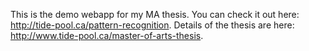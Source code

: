 This is the demo webapp for my MA thesis.  You can check it out here:  http://tide-pool.ca/pattern-recognition.  Details of the thesis are here:  http://www.tide-pool.ca/master-of-arts-thesis.  
